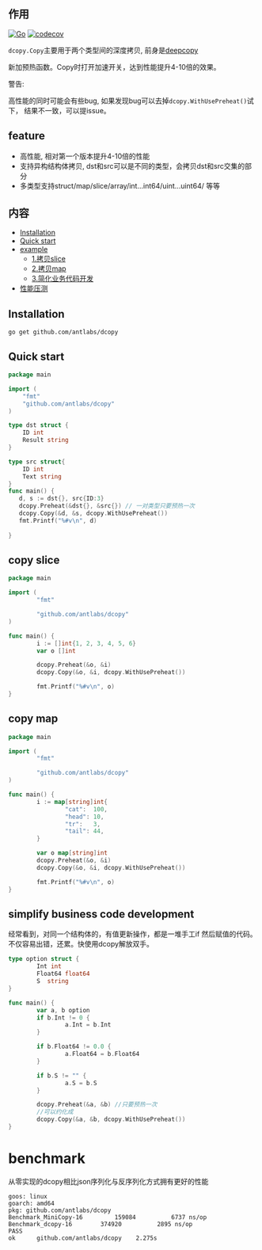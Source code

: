 ## 作用
[![Go](https://github.com/antlabs/dcopy/workflows/Go/badge.svg)](https://github.com/antlabs/dcopy/actions)
[![codecov](https://codecov.io/gh/antlabs/dcopy/branch/master/graph/badge.svg)](https://codecov.io/gh/antlabs/dcopy)

`dcopy.Copy`主要用于两个类型间的深度拷贝, 前身是[deepcopy](https://github.com/antlabs/deepcopy)

新加预热函数。Copy时打开加速开关，达到性能提升4-10倍的效果。

警告: 

高性能的同时可能会有些bug, 如果发现bug可以去掉`dcopy.WithUsePreheat()`试下， 结果不一致，可以提issue。

## feature
* 高性能, 相对第一个版本提升4-10倍的性能
* 支持异构结构体拷贝, dst和src可以是不同的类型，会拷贝dst和src交集的部分
* 多类型支持struct/map/slice/array/int...int64/uint...uint64/ 等等

## 内容
- [Installation](#Installation)
- [Quick start](#quick-start)
- [example](#example)
    - [1.拷贝slice](#copy-slice)
    - [2.拷贝map](#copy-map)
    - [3.简化业务代码开发](#simplify-business-code-development)
- [性能压测](#benchmark)
## Installation
```
go get github.com/antlabs/dcopy
```

## Quick start
```go
package main

import (
    "fmt"
    "github.com/antlabs/dcopy"
)

type dst struct {
    ID int
    Result string
}

type src struct{
    ID int
    Text string
}
func main() {
   d, s := dst{}, src{ID:3}
   dcopy.Preheat(&dst{}, &src{}) // 一对类型只要预热一次
   dcopy.Copy(&d, &s, dcopy.WithUsePreheat())
   fmt.Printf("%#v\n", d)
   
}

```

## copy slice
```go
package main

import (
        "fmt"

        "github.com/antlabs/dcopy"
)

func main() {
        i := []int{1, 2, 3, 4, 5, 6}
        var o []int

        dcopy.Preheat(&o, &i)
        dcopy.Copy(&o, &i, dcopy.WithUsePreheat())

        fmt.Printf("%#v\n", o)
}

```

## copy map
```go
package main

import (
        "fmt"

        "github.com/antlabs/dcopy"
)

func main() {
        i := map[string]int{
                "cat":  100,
                "head": 10,
                "tr":   3,
                "tail": 44,
        }

        var o map[string]int
        dcopy.Preheat(&o, &i)
        dcopy.Copy(&o, &i, dcopy.WithUsePreheat())

        fmt.Printf("%#v\n", o)
}

```
## simplify business code development
经常看到，对同一个结构体的，有值更新操作，都是一堆手工if 然后赋值的代码。不仅容易出错，还累。快使用dcopy解放双手。
```go
type option struct {
        Int int
        Float64 float64
        S  string
}

func main() {
        var a, b option
        if b.Int != 0 {
                a.Int = b.Int
        }

        if b.Float64 != 0.0 {
                a.Float64 = b.Float64
        }

        if b.S != "" {
                a.S = b.S
        }

        dcopy.Preheat(&a, &b) //只要预热一次
        //可以约化成
        dcopy.Copy(&a, &b, dcopy.WithUsePreheat())
}
```
# benchmark
从零实现的dcopy相比json序列化与反序列化方式拥有更好的性能
```
goos: linux
goarch: amd64
pkg: github.com/antlabs/dcopy
Benchmark_MiniCopy-16    	  159084	      6737 ns/op
Benchmark_dcopy-16    	  374920	      2895 ns/op
PASS
ok  	github.com/antlabs/dcopy	2.275s

```
